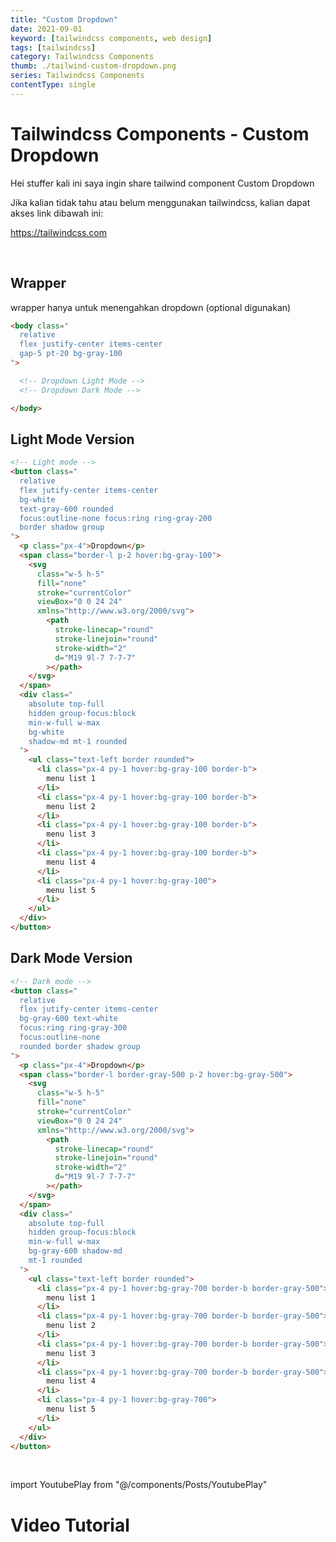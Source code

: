 ```yaml
---
title: "Custom Dropdown"
date: 2021-09-01
keyword: [tailwindcss components, web design]
tags: [tailwindcss]
category: Tailwindcss Components
thumb: ./tailwind-custom-dropdown.png
series: Tailwindcss Components
contentType: single
---
```


# Tailwindcss Components - Custom Dropdown

Hei stuffer kali ini saya ingin share tailwind component Custom Dropdown

Jika kalian tidak tahu atau belum menggunakan tailwindcss, kalian dapat akses link dibawah ini:

https://tailwindcss.com

<br/>

## Wrapper
wrapper hanya untuk menengahkan dropdown (optional digunakan)
```html
<body class="
  relative 
  flex justify-center items-center 
  gap-5 pt-20 bg-gray-100
">

  <!-- Dropdown Light Mode -->
  <!-- Dropdown Dark Mode -->

</body>
```

## Light Mode Version
```html
<!-- Light mode -->
<button class="
  relative 
  flex jutify-center items-center 
  bg-white 
  text-gray-600 rounded 
  focus:outline-none focus:ring ring-gray-200
  border shadow group
">
  <p class="px-4">Dropdown</p>
  <span class="border-l p-2 hover:bg-gray-100">
    <svg 
      class="w-5 h-5" 
      fill="none" 
      stroke="currentColor" 
      viewBox="0 0 24 24" 
      xmlns="http://www.w3.org/2000/svg">
        <path 
          stroke-linecap="round" 
          stroke-linejoin="round" 
          stroke-width="2" 
          d="M19 9l-7 7-7-7"
        ></path>
    </svg>
  </span>
  <div class="
    absolute top-full
    hidden group-focus:block 
    min-w-full w-max 
    bg-white 
    shadow-md mt-1 rounded
  ">
    <ul class="text-left border rounded">
      <li class="px-4 py-1 hover:bg-gray-100 border-b">
        menu list 1
      </li>
      <li class="px-4 py-1 hover:bg-gray-100 border-b">
        menu list 2
      </li>
      <li class="px-4 py-1 hover:bg-gray-100 border-b">
        menu list 3
      </li>
      <li class="px-4 py-1 hover:bg-gray-100 border-b">
        menu list 4
      </li>
      <li class="px-4 py-1 hover:bg-gray-100">
        menu list 5
      </li>
    </ul>
  </div>
</button>
```

## Dark Mode Version
```html
<!-- Dark mode -->
<button class="
  relative 
  flex jutify-center items-center 
  bg-gray-600 text-white 
  focus:ring ring-gray-300 
  focus:outline-none
  rounded border shadow group
">
  <p class="px-4">Dropdown</p>
  <span class="border-l border-gray-500 p-2 hover:bg-gray-500">
    <svg 
      class="w-5 h-5" 
      fill="none" 
      stroke="currentColor" 
      viewBox="0 0 24 24" 
      xmlns="http://www.w3.org/2000/svg">
        <path 
          stroke-linecap="round" 
          stroke-linejoin="round" 
          stroke-width="2" 
          d="M19 9l-7 7-7-7"
        ></path>
    </svg>
  </span>
  <div class="
    absolute top-full 
    hidden group-focus:block 
    min-w-full w-max 
    bg-gray-600 shadow-md 
    mt-1 rounded
  ">
    <ul class="text-left border rounded">
      <li class="px-4 py-1 hover:bg-gray-700 border-b border-gray-500">
        menu list 1
      </li>
      <li class="px-4 py-1 hover:bg-gray-700 border-b border-gray-500">
        menu list 2
      </li>
      <li class="px-4 py-1 hover:bg-gray-700 border-b border-gray-500">
        menu list 3
      </li>
      <li class="px-4 py-1 hover:bg-gray-700 border-b border-gray-500">
        menu list 4
      </li>
      <li class="px-4 py-1 hover:bg-gray-700">
        menu list 5
      </li>
    </ul>
  </div>
</button>
```

<br/>

import YoutubePlay from "@/components/Posts/YoutubePlay"

# Video Tutorial
<YoutubePlay id="mXzrQtOtI1A"/>